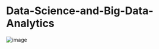 # Data-Science-and-Big-Data-Analytics

![image](https://user-images.githubusercontent.com/118778677/225974265-50088d3e-4acf-49aa-ad0a-ef980737f8e4.png)

